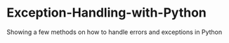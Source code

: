 # Exception-Handling-with-Python
Showing a few methods on how to handle errors and exceptions in Python
